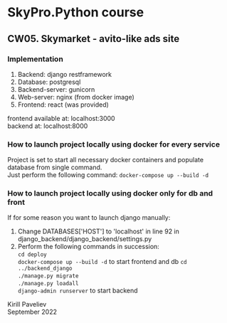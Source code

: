 # SkyPro.Python course
## CW05. Skymarket - avito-like ads site

### Implementation

1. Backend: django restframework
2. Database: postgresql 
3. Backend-server: gunicorn
4. Web-server: nginx (from docker image)
5. Frontend: react (was provided)

frontend available at: localhost:3000  
backend at: localhost:8000

### How to launch project locally using docker for every service

Project is set to start all necessary docker containers and populate database from single command.  
Just perform the following command: `docker-compose up --build -d`

### How to launch project locally using docker only for db and front

If for some reason you want to launch django manually:

1. Change DATABASES['HOST'] to 'localhost' in line 92 in django_backend/django_backend/settings.py
2. Perform the following commands in succession:  
`cd deploy`  
`docker-compose up --build -d` to start frontend and db
`cd ../backend_django`  
`./manage.py migrate`  
`./manage.py loadall`  
`django-admin runserver` to start backend


Kirill Paveliev  
September 2022
